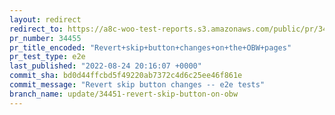 ```yaml
---
layout: redirect
redirect_to: https://a8c-woo-test-reports.s3.amazonaws.com/public/pr/34455/e2e/index.html
pr_number: 34455
pr_title_encoded: "Revert+skip+button+changes+on+the+OBW+pages"
pr_test_type: e2e
last_published: "2022-08-24 20:16:07 +0000"
commit_sha: bd0d44ffcbd5f49220ab7372c4d6c25ee46f861e
commit_message: "Revert skip button changes -- e2e tests"
branch_name: update/34451-revert-skip-button-on-obw
---
```

